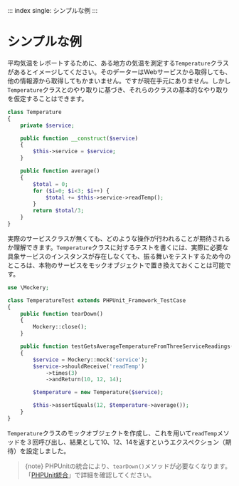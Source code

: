 ::: index
single: シンプルな例
:::

# シンプルな例

平均気温をレポートするために、ある地方の気温を測定する`Temperature`クラスがあるとイメージしてください。そのデーターはWebサービスから取得しても、他の情報源から取得してもかまいません。ですが現在手元にありません。しかし`Temperature`クラスとのやり取りに基づき、それらのクラスの基本的なやり取りを仮定することはできます。

``` php
class Temperature
{
    private $service;

    public function __construct($service)
    {
        $this->service = $service;
    }

    public function average()
    {
        $total = 0;
        for ($i=0; $i<3; $i++) {
            $total += $this->service->readTemp();
        }
        return $total/3;
    }
}
```

実際のサービスクラスが無くても、どのような操作が行われることが期待されるか理解できます。`Temperature`クラスに対するテストを書くには、実際に必要な具象サービスのインスタンスが存在しなくても、振る舞いをテストするため今のところは、本物のサービスをモックオブジェクトで置き換えておくことは可能です。

``` php
use \Mockery;

class TemperatureTest extends PHPUnit_Framework_TestCase
{
    public function tearDown()
    {
        Mockery::close();
    }

    public function testGetsAverageTemperatureFromThreeServiceReadings()
    {
        $service = Mockery::mock('service');
        $service->shouldReceive('readTemp')
            ->times(3)
            ->andReturn(10, 12, 14);

        $temperature = new Temperature($service);

        $this->assertEquals(12, $temperature->average());
    }
}
```

`Temperature`クラスのモックオブジェクトを作成し、これを用いて`readTemp`メソッドを３回呼び出し、結果として10、12、14を返すというエクスペクション（期待）を設定しました。

> {note}
> PHPUnitの統合により、`tearDown()`メソッドが必要なくなります。「[PHPUnit統合](phpunit_integration)」で詳細を確認してください。
